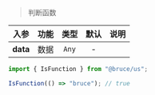 > 判断函数

入参|功能|类型|默认|说明
:-:|:-:|:-:|:-:|-
**data**|数据|`Any`|-

```js
import { IsFunction } from "@bruce/us";

IsFunction(() => "bruce"); // true
```
